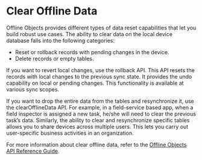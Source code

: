 
Clear Offline Data
==================

Offline Objects provides different types of data reset capabilities that let you build robust use cases. The ability to clear data on the local device database falls into the following categories:

*   Reset or rollback records with pending changes in the device.
*   Delete records or empty tables.

If you want to revert local changes, use the rollback API. This API resets the records with local changes to the previous sync state. It provides the undo capability on local or pending changes. This functionality is available at various sync scopes.

If you want to drop the entire data from the tables and resynchronize it, use the clearOfflineData API. For example, in a field-service based app, when a field inspector is assigned a new task, he/she will need to clear the previous task’s data. Similarly, the ability to clear and resynchronize specific tables allows you to share devices across multiple users. This lets you carry out user-specific business activities in an organization.

For more information about clear offline data, refer to the [Offline Objects API Reference Guide](../../../Foundry/offline_objectsapi_reference_guide/Content/Offline_Objects_API_Reference.md).
